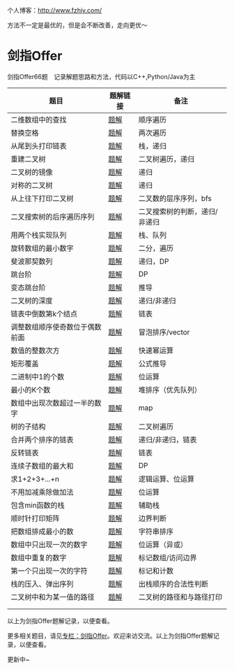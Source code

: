 个人博客：http://www.fzhiy.com/

方法不一定是最优的，但是会不断改善，走向更优～

# 剑指Offer
剑指Offer66题　记录解题思路和方法，代码以C++,Python/Java为主


| 题目                           | 题解链接                                                     | 备注                          |
| ------------------------------ | ------------------------------------------------------------ | ----------------------------- |
| 二维数组中的查找               | [题解](http://47.106.207.151/exercises/jianzhioffer/136.html) | 顺序遍历                      |
| 替换空格                       | [题解](http://47.106.207.151/exercises/jianzhioffer/137.html) | 两次遍历                      |
| 从尾到头打印链表               | [题解](http://47.106.207.151/exercises/jianzhioffer/135.html) | 栈，递归                      |
| 重建二叉树                     | [题解](http://47.106.207.151/exercises/jianzhioffer/134.html) | 二叉树遍历，递归              |
| 二叉树的镜像                   | [题解](http://47.106.207.151/exercises/jianzhioffer/133.html) | 递归                          |
| 对称的二叉树                   | [题解](http://47.106.207.151/exercises/jianzhioffer/132.html) | 递归                          |
| 从上往下打印二叉树             | [题解](http://47.106.207.151/exercises/jianzhioffer/131.html) | 二叉数的层序序列，bfs         |
| 二叉搜索树的后序遍历序列       | [题解](http://47.106.207.151/exercises/jianzhioffer/130.html) | 二叉搜索树的判断，递归/非递归 |
| 用两个栈实现队列               | [题解](http://47.106.207.151/exercises/jianzhioffer/128.html) | 栈、队列                      |
| 旋转数组的最小数字             | [题解](http://47.106.207.151/exercises/jianzhioffer/127.html) | 二分，遍历                    |
| 斐波那契数列                   | [题解](http://47.106.207.151/exercises/jianzhioffer/126.html) | 递归，DP                      |
| 跳台阶                         | [题解](http://47.106.207.151/exercises/jianzhioffer/125.html) | DP                            |
| 变态跳台阶                     | [题解](http://47.106.207.151/exercises/jianzhioffer/124.html) | 推导                          |
| 二叉树的深度                   | [题解](http://47.106.207.151/exercises/jianzhioffer/123.html) | 递归/非递归                   |
| 链表中倒数第k个结点            | [题解](http://47.106.207.151/exercises/jianzhioffer/117.html) | 链表                          |
| 调整数组顺序使奇数位于偶数前面 | [题解](http://47.106.207.151/exercises/jianzhioffer/119.html) | 冒泡排序/vector               |
| 数值的整数次方                 | [题解](http://47.106.207.151/exercises/jianzhioffer/120.html) | 快速幂运算                    |
| 矩形覆盖                       | [题解](http://47.106.207.151/exercises/jianzhioffer/121.html) | 公式推导                      |
| 二进制中1的个数                | [题解](http://47.106.207.151/exercises/jianzhioffer/122.html) | 位运算                        |
| 最小的K个数                    | [题解](http://47.106.207.151/exercises/jianzhioffer/113.html) | 堆排序（优先队列）            |
| 数组中出现次数超过一半的数字   | [题解](http://47.106.207.151/exercises/jianzhioffer/114.html) | map                           |
| 树的子结构                     | [题解](http://47.106.207.151/exercises/jianzhioffer/115.html) | 二叉树遍历                    |
| 合并两个排序的链表             | [题解](http://47.106.207.151/exercises/jianzhioffer/116.html) | 递归/非递归，链表             |
| 反转链表                       | [题解](http://47.106.207.151/exercises/jianzhioffer/118.html) | 链表                          |
| 连续子数组的最大和             | [题解](http://47.106.207.151/exercises/jianzhioffer/112.html) | DP                            |
| 求1+2+3+...+n                  | [题解](http://47.106.207.151/exercises/jianzhioffer/111.html) | 逻辑运算、位运算              |
| 不用加减乘除做加法             | [题解](http://47.106.207.151/exercises/jianzhioffer/110.html) | 位运算                        |
| 包含min函数的栈                | [题解](http://47.106.207.151/exercises/jianzhioffer/108.html) | 辅助栈                        |
| 顺时针打印矩阵                 | [题解](http://47.106.207.151/exercises/jianzhioffer/109.html) | 边界判断                      |
| 把数组排成最小的数             | [题解](http://47.106.207.151/exercises/jianzhioffer/142.html) | 字符串排序                    |
| 数组中只出现一次的数字         | [题解](http://47.106.207.151/exercises/jianzhioffer/143.html) | 位运算（异或）                |
| 数组中重复的数字               | [题解](http://47.106.207.151/exercises/jianzhioffer/184.html) | 标记数组/访问边界             |
| 第一个只出现一次的字符         | [题解](http://47.106.207.151/exercises/jianzhioffer/185.html) | 标记和计数                    |
| 栈的压入、弹出序列             | [题解](http://47.106.207.151/exercises/jianzhioffer/186.html) | 出栈顺序的合法性判断          |
| 二叉树中和为某一值的路径       | [题解](http://47.106.207.151/exercises/jianzhioffer/187.html) | 二叉树的路径和与路径打印      |
|                                |                                                              |                               |
|                                |                                                              |                               |

以上为剑指Offer题解记录，以便查看。

更多相关题目，请见[专栏：剑指Offer](https://blog.csdn.net/column/details/24185.html)。欢迎来访交流。以上为剑指Offer题解记录，以便查看。

更新中~
